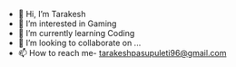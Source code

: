 - 👋 Hi, I’m Tarakesh
- 👀 I’m interested in Gaming
- 🌱 I’m currently learning Coding
- 💞️ I’m looking to collaborate on ...
- 📫 How to reach me- tarakeshpasupuleti96@gmail.com

<!---
tarakesh28/tarakesh28 is a ✨ special ✨ repository because its `README.md` (this file) appears on your GitHub profile.
You can click the Preview link to take a look at your changes.
--->
